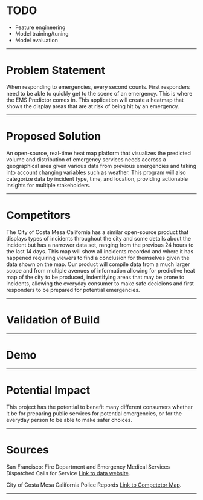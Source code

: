 # TODO
- Feature engineering
- Model training/tuning
- Model evaluation

---

# Problem Statement
When responding to emergencies, every second counts. First responders need to be able to quickly get to the 
scene of an emergency.  This is where the EMS Predictor comes in.  This application will create a heatmap that 
shows the display areas that are at risk of being hit by an emergency. 

---

# Proposed Solution
An open-source, real-time heat map platform that visualizes the predicted volume and distribution of emergency services needs accross a geographical area given various data from previous emergencies and taking into account changing variables such as weather. This program will also categorize data by incident type, time, and location, providing actionable insights for multiple stakeholders.

---

# Competitors 
The City of Costa Mesa California has a similar open-source product that displays types of incidents throughout the city and some details about the incident but has a narrower data set, ranging from the previous 24 hours to the last 14 days. This map will show all incidents recorded and where it has happened requiring viewers to find a conclusion for themselves given the data shown on the map. Our product will compile data from a much larger scope and from multiple avenues of information allowing for predictive heat map of the city to be produced, indentifying areas that may be prone to incidents, allowing the everyday consumer to make safe decicions and first responders to be prepared for potential emergencies.

---

# Validation of Build

---

# Demo

---

# Potential Impact
This project has the potential to benefit many different consumers whether it be for preparing public services for potential emergencies, or for the everyday person to be able to make safer choices. 

---
# Sources
San Francisco: Fire Department and Emergency Medical Services Dispatched Calls for Service [Link to data website](https://data.sfgov.org/Public-Safety/Fire-Department-Calls-for-Service/nuek-vuh3).

City of Costa Mesa California Police Repords [Link to Competetor Map](https://apps.costamesaca.gov/gismaps1/apps/experiencebuilder/experience/?id=906826b049794ca493700acc0f2e91ac).


---
